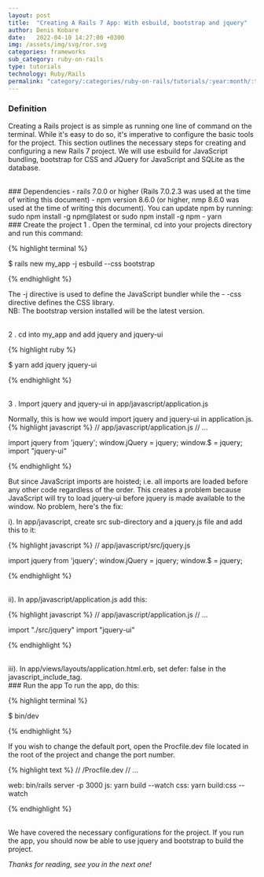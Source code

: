 ```yaml
---
layout: post
title:  "Creating A Rails 7 App: With esbuild, bootstrap and jquery"
author: Denis Kobare
date:   2022-04-10 14:27:00 +0300
img: /assets/img/svg/ror.svg
categories: frameworks
sub_category: ruby-on-rails
type: tutorials
technology: Ruby/Rails
permalink: "category/:categories/ruby-on-rails/tutorials/:year:month/:title"
---
```


### Definition

Creating a Rails project is as simple as running one line of command on the terminal. While it's easy to do so, it's imperative to configure the basic tools for the project. This section outlines the necessary steps for creating and configuring a new Rails 7 project.
We will use esbuild for JavaScript bundling, bootstrap for CSS and JQuery for JavaScript and SQLite as the database.


<br>
### Dependencies
- rails 7.0.0 or higher (Rails 7.0.2.3 was used at the time of writing this document)
- npm version 8.6.0 (or higher, nmp 8.6.0 was used at the time of writing this document).
You can update npm by running: <span class="badge">sudo npm install -g npm@latest</span> or <span class="badge">sudo npm install -g npm</span>
- yarn



<br>
### Create the project
1 . Open the terminal, cd into your projects directory and run this  command:

{% highlight terminal %}

$ rails new my_app -j esbuild --css bootstrap

{% endhighlight %} 

The -j directive is used to define the JavaScript bundler while the - -css directive defines the CSS library.
<br>NB: The bootstrap version installed will be the latest version.


<br>
2 . cd into my_app and add jquery and jquery-ui

{% highlight ruby %}

$ yarn add jquery jquery-ui

{% endhighlight %}  


<br>
3 . Import jquery and jquery-ui in app/javascript/application.js

Normally, this is how we would import jquery and jquery-ui in application.js.
{% highlight javascript %}
// app/javascript/application.js
// ...

import jquery from 'jquery';
window.jQuery = jquery;
window.$ = jquery;
import "jquery-ui"

{% endhighlight %} 

But since JavaScript imports are hoisted; i.e. all imports are loaded before any other code regardless of the order. This creates a problem because JavaScript will try to load jquery-ui before jquery is made available to the window. No problem, here's the fix:


i). In app/javascript, create src sub-directory and a jquery.js file and add this to it:

{% highlight javascript %}
// app/javascript/src/jquery.js

import jquery from 'jquery';
window.jQuery = jquery;
window.$ = jquery;

{% endhighlight %} 

<br>
 ii). In app/javascript/application.js add this:

{% highlight javascript %}
// app/javascript/application.js
// ...

import "./src/jquery"
import "jquery-ui"

{% endhighlight %} 


<br>
 iii). In app/views/layouts/application.html.erb, set <span class="badge">defer: false</span> in the javascript_include_tag.
 
 
<br>
### Run the app
To run the app, do this:

{% highlight terminal %}

$ bin/dev

{% endhighlight %} 

If you wish to change the default port, open the Procfile.dev file located in the root of the project and change the port number.

{% highlight text %}
// /Procfile.dev
// ...

web: bin/rails server -p 3000
js: yarn build --watch
css: yarn build:css --watch

{% endhighlight %} 



<br>
We have covered the necessary configurations for the project. If you run the app, you should now be able to use jquery and bootstrap to build the project.



*Thanks for reading, see you in the next one!*

